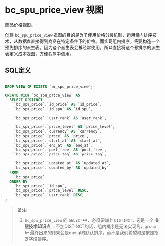 # bc_spu_price_view 视图

商品价格视图。

创建 `bc_spu_price_view` 视图的目的是为了使用价格分层机制，运用组内排序技术，从数据库直接得到商品在特定条件下的价格。而实现组内排序，需要构造一个预先排序的派生表。因为这个派生表会被经常使用，所以直接将这个预排序的派生表定义成本视图，方便程序中调用。

## SQL定义

```sql

DROP VIEW IF EXISTS `bc_spu_price_view`;

CREATE VIEW `bc_spu_price_view` AS
  SELECT DISTINCT
    `bc_spu_price`.`id_price` AS `id_price`,
    `bc_spu_price`.`id_spu` AS `id_spu`,

    `bc_spu_price`.`user_rank` AS `user_rank`,

    `bc_spu_price`.`price_level` AS `price_level`,
    `bc_spu_price`.`currency` AS `currency`,
    `bc_spu_price`.`price` AS `price`,
    `bc_spu_price`.`start_at` AS `start_at`,
    `bc_spu_price`.`end_at` AS `end_at`,
    `bc_spu_price`.`post_free` AS `post_free`,
    `bc_spu_price`.`price_tag` AS `price_tag`,

    `bc_spu_price`.`updated_at` AS `updated_at`,
    `bc_spu_price`.`updated_by` AS `updated_by`
  FROM
    `bc_spu_price`
  ORDER BY
    `bc_spu_price`.`id_spu`,
    `bc_spu_price`.`price_level` DESC,
    `bc_spu_price`.`user_rank` DESC;
;
```

> 备注:
> 1. `bc_spu_price_view` 的 `SELECT` 中，必须要加上 `DISTINCT`，这是一个 **关键技术知识点** ：不加DISTINCT的话，组内排序是无法实现的，`group by` 最终出来的结果会是mysql的默认排序，而不是我们希望的是按照指定字段排序。
